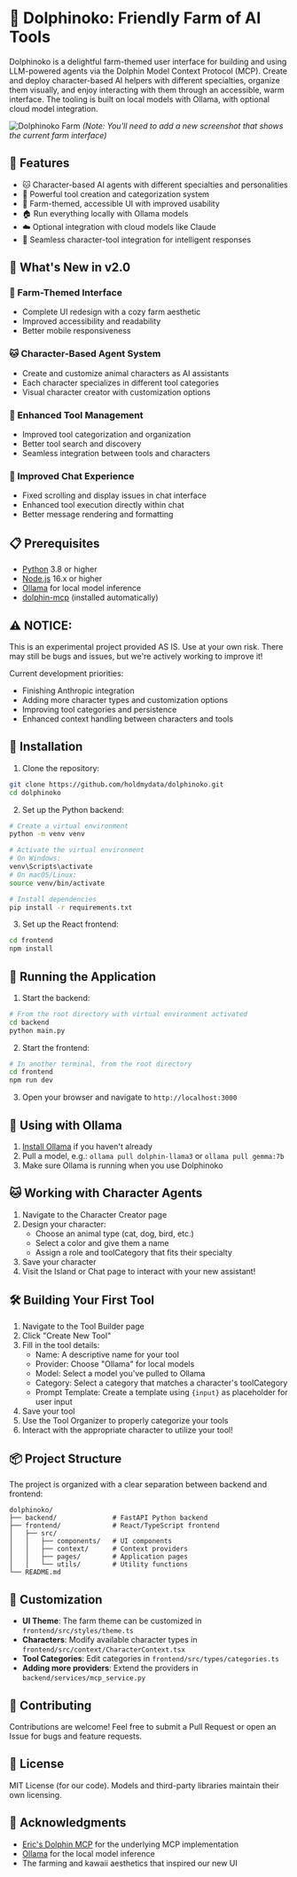 # 🐬 Dolphinoko: Friendly Farm of AI Tools

Dolphinoko is a delightful farm-themed user interface for building and using LLM-powered agents via the Dolphin Model Context Protocol (MCP). Create and deploy character-based AI helpers with different specialties, organize them visually, and enjoy interacting with them through an accessible, warm interface. The tooling is built on local models with Ollama, with optional cloud model integration.

![Dolphinoko Farm](./frontend/public/assets/dolphinoko_farm.jpg)
*(Note: You'll need to add a new screenshot that shows the current farm interface)*

## 🚀 Features

- 🐱 Character-based AI agents with different specialties and personalities
- 🧰 Powerful tool creation and categorization system 
- 🌾 Farm-themed, accessible UI with improved usability
- 🏠 Run everything locally with Ollama models
- ☁️ Optional integration with cloud models like Claude
- 🔄 Seamless character-tool integration for intelligent responses

## 🌟 What's New in v2.0

### 🌾 Farm-Themed Interface
- Complete UI redesign with a cozy farm aesthetic
- Improved accessibility and readability
- Better mobile responsiveness

### 🐱 Character-Based Agent System
- Create and customize animal characters as AI assistants
- Each character specializes in different tool categories
- Visual character creator with customization options

### 🧰 Enhanced Tool Management
- Improved tool categorization and organization
- Better tool search and discovery
- Seamless integration between tools and characters

### 💬 Improved Chat Experience
- Fixed scrolling and display issues in chat interface
- Enhanced tool execution directly within chat
- Better message rendering and formatting

## 📋 Prerequisites

- [Python](https://www.python.org/) 3.8 or higher
- [Node.js](https://nodejs.org/) 16.x or higher
- [Ollama](https://ollama.ai/) for local model inference
- [dolphin-mcp](https://github.com/cognitivecomputations/dolphin-mcp) (installed automatically)

## ⚠️ NOTICE:
This is an experimental project provided AS IS. Use at your own risk. There may still be bugs and issues, but we're actively working to improve it!

Current development priorities:
- Finishing Anthropic integration
- Adding more character types and customization options
- Improving tool categories and persistence
- Enhanced context handling between characters and tools

## 🔧 Installation

1. Clone the repository:

```bash
git clone https://github.com/holdmydata/dolphinoko.git
cd dolphinoko
```

2. Set up the Python backend:

```bash
# Create a virtual environment
python -m venv venv

# Activate the virtual environment
# On Windows:
venv\Scripts\activate
# On macOS/Linux:
source venv/bin/activate

# Install dependencies
pip install -r requirements.txt
```

3. Set up the React frontend:

```bash
cd frontend
npm install
```

## 🚀 Running the Application

1. Start the backend:

```bash
# From the root directory with virtual environment activated
cd backend
python main.py
```

2. Start the frontend:

```bash
# In another terminal, from the root directory
cd frontend
npm run dev
```

3. Open your browser and navigate to `http://localhost:3000`

## 🔄 Using with Ollama

1. [Install Ollama](https://ollama.ai/download) if you haven't already
2. Pull a model, e.g.: `ollama pull dolphin-llama3` or `ollama pull gemma:7b`
3. Make sure Ollama is running when you use Dolphinoko

## 🐱 Working with Character Agents

1. Navigate to the Character Creator page
2. Design your character:
   - Choose an animal type (cat, dog, bird, etc.)
   - Select a color and give them a name
   - Assign a role and toolCategory that fits their specialty
3. Save your character
4. Visit the Island or Chat page to interact with your new assistant!

## 🛠️ Building Your First Tool

1. Navigate to the Tool Builder page
2. Click "Create New Tool"
3. Fill in the tool details:
   - Name: A descriptive name for your tool
   - Provider: Choose "Ollama" for local models
   - Model: Select a model you've pulled to Ollama
   - Category: Select a category that matches a character's toolCategory
   - Prompt Template: Create a template using `{input}` as placeholder for user input
4. Save your tool
5. Use the Tool Organizer to properly categorize your tools
6. Interact with the appropriate character to utilize your tool!

## 📦 Project Structure

The project is organized with a clear separation between backend and frontend:

```
dolphinoko/
├── backend/              # FastAPI Python backend
├── frontend/             # React/TypeScript frontend
│   ├── src/
│   │   ├── components/   # UI components
│   │   ├── context/      # Context providers
│   │   ├── pages/        # Application pages
│   │   └── utils/        # Utility functions
└── README.md
```

## 📝 Customization

- **UI Theme**: The farm theme can be customized in `frontend/src/styles/theme.ts`
- **Characters**: Modify available character types in `frontend/src/context/CharacterContext.tsx`
- **Tool Categories**: Edit categories in `frontend/src/types/categories.ts`
- **Adding more providers**: Extend the providers in `backend/services/mcp_service.py`

## 👥 Contributing

Contributions are welcome! Feel free to submit a Pull Request or open an Issue for bugs and feature requests.

## 📄 License

MIT License (for our code). Models and third-party libraries maintain their own licensing.

## 🙏 Acknowledgments

- [Eric's Dolphin MCP](https://github.com/cognitivecomputations/dolphin-mcp) for the underlying MCP implementation
- [Ollama](https://ollama.ai/) for the local model inference
- The farming and kawaii aesthetics that inspired our new UI